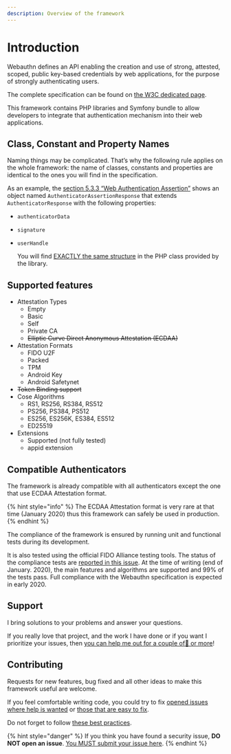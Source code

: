 ```yaml
---
description: Overview of the framework
---
```


# Introduction

Webauthn defines an API enabling the creation and use of strong, attested, scoped, public key-based credentials by web applications, for the purpose of strongly authenticating users.

The complete specification can be found on [the W3C dedicated page](https://www.w3.org/TR/webauthn/).

This framework contains PHP libraries and Symfony bundle to allow developers to integrate that authentication mechanism into their web applications.

## Class, Constant and Property Names

Naming things may be complicated. That’s why the following rule applies on the whole framework: the name of classes, constants and properties are identical to the ones you will find in the specification.

As an example, the [section 5.3.3 “Web Authentication Assertion”](https://www.w3.org/TR/webauthn/#iface-authenticatorassertionresponse) shows an object named `AuthenticatorAssertionResponse` that extends `AuthenticatorResponse` with the following properties:

* `authenticatorData`
* `signature`
* `userHandle`

  You will find [EXACTLY the same structure](https://github.com/web-auth/webauthn-framework/blob/v3.0/src/webauthn/src/AuthenticatorAssertionResponse.php#L21) in the PHP class provided by the library.

## Supported features

* Attestation Types
  * Empty
  * Basic
  * Self
  * Private CA
  * ~~Elliptic Curve Direct Anonymous Attestation \(ECDAA\)~~
* Attestation Formats
  * FIDO U2F
  * Packed
  * TPM
  * Android Key
  * Android Safetynet
* ~~Token Binding support~~
* Cose Algorithms
  * RS1, RS256, RS384, RS512
  * PS256, PS384, PS512
  * ES256, ES256K, ES384, ES512
  * ED25519
* Extensions
  * Supported \(not fully tested\)
  * appid extension

## Compatible Authenticators

The framework is already compatible with all authenticators except the one that use ECDAA Attestation format.

{% hint style="info" %}
The ECDAA Attestation format is very rare at that time \(January 2020\) thus this framework can safely be used in production.
{% endhint %}

The compliance of the framework is ensured by running unit and functional tests during its development.

It is also tested using the official FIDO Alliance testing tools. The status of the compliance tests are [reported in this issue](https://github.com/web-auth/webauthn-framework/issues/67). At the time of writing \(end of January. 2020\), the main features and algorithms are supported and 99% of the tests pass. Full compliance with the Webauthn specification is expected in early 2020.

## Support

I bring solutions to your problems and answer your questions.

If you really love that project, and the work I have done or if you want I prioritize your issues, then [you can help me out for a couple of🍻 or more](https://github.com/sponsors/Spomky)!

## Contributing

Requests for new features, bug fixed and all other ideas to make this framework useful are welcome.

If you feel comfortable writing code, you could try to fix [opened issues where help is wanted](https://github.com/web-auth/webauthn-framework/issues?q=label%3A%22help+wanted%22) or [those that are easy to fix](https://github.com/web-auth/webauthn-framework/labels/easy-pick).

Do not forget to follow [these best practices](contributing.md).

{% hint style="danger" %}
If you think you have found a security issue, **DO NOT open an issue**. [You MUST submit your issue here](https://gitter.im/Spomky/).
{% endhint %}

